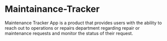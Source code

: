# Maintainance-Tracker
Maintenance Tracker App is a product that provides users with the ability to reach out to operations or repairs department regarding repair or maintenance requests and monitor the status of their request.

